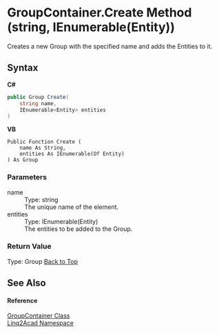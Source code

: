 # GroupContainer.Create Method (string, IEnumerable(Entity))
 

Creates a new Group with the specified name and adds the Entities to it.

## Syntax

**C#**<br />
``` C#
public Group Create(
	string name,
	IEnumerable<Entity> entities
)
```

**VB**<br />
``` VB
Public Function Create ( 
	name As String,
	entities As IEnumerable(Of Entity)
) As Group
```


### Parameters
<dl><dt>name</dt><dd>Type: string<br />The unique name of the element.</dd><dt>entities</dt><dd>Type: IEnumerable(Entity)<br />The entities to be added to the Group.</dd></dl>

### Return Value
Type: Group
<a href="#GroupContainerCreate-Method-string-IEnumerableEntity">Back to Top</a>

## See Also


#### Reference
<a href="T_Linq2Acad_GroupContainer.md#GroupContainer-Class">GroupContainer Class</a><br /><a href="N_Linq2Acad.md#Linq2Acad-Namespace">Linq2Acad Namespace</a><br />
